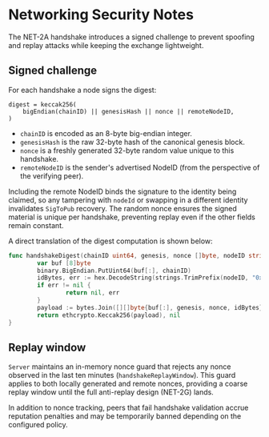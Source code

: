 # Networking Security Notes

The NET-2A handshake introduces a signed challenge to prevent spoofing and
replay attacks while keeping the exchange lightweight.

## Signed challenge

For each handshake a node signs the digest:

```
digest = keccak256(
    bigEndian(chainID) || genesisHash || nonce || remoteNodeID,
)
```

* `chainID` is encoded as an 8-byte big-endian integer.
* `genesisHash` is the raw 32-byte hash of the canonical genesis block.
* `nonce` is a freshly generated 32-byte random value unique to this handshake.
* `remoteNodeID` is the sender's advertised NodeID (from the perspective of the
  verifying peer).

Including the remote NodeID binds the signature to the identity being claimed,
so any tampering with `nodeId` or swapping in a different identity invalidates
`SigToPub` recovery. The random nonce ensures the signed material is unique per
handshake, preventing replay even if the other fields remain constant.

A direct translation of the digest computation is shown below:

```go
func handshakeDigest(chainID uint64, genesis, nonce []byte, nodeID string) ([]byte, error) {
        var buf [8]byte
        binary.BigEndian.PutUint64(buf[:], chainID)
        idBytes, err := hex.DecodeString(strings.TrimPrefix(nodeID, "0x"))
        if err != nil {
                return nil, err
        }
        payload := bytes.Join([][]byte{buf[:], genesis, nonce, idBytes}, nil)
        return ethcrypto.Keccak256(payload), nil
}
```

## Replay window

`Server` maintains an in-memory nonce guard that rejects any nonce observed in
the last ten minutes (`handshakeReplayWindow`). This guard applies to both
locally generated and remote nonces, providing a coarse replay window until the
full anti-replay design (NET-2G) lands.

In addition to nonce tracking, peers that fail handshake validation accrue
reputation penalties and may be temporarily banned depending on the configured
policy.
